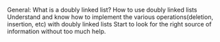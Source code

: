 General:
  What is a doubly linked list?
  How to use doubly linked lists
  Understand and know how to implement the various operations(deletion, insertion, etc) with doubly linked lists
  Start to look for the right source of information without too much help.
